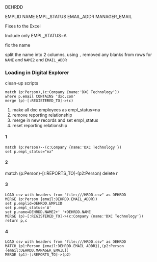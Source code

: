 DEHRDD


EMPLID
NAME
EMPL_STATUS
EMAIL_ADDR
MANAGER_EMAIL


Fixes to the Excel

Include only EMPL_STATUS=A

fix the name

split the name into 2 columns, using `,`
removed any blanks from rows for `NAME` and `NAME2` and `EMAIL_ADDR`


### Loading in Digital Explorer

clean-up scripts

~~~
match (p:Person),(c:Company {name:'DXC Technology'})
where p.email CONTAINS 'dxc.com'
merge (p)-[:REGISTERED_TO]->(c)
~~~


1. make all dxc employees as empl_status=na
2. remove reporting relationship
3. merge in new records and set empl_status
4. reset reporting relationship


#### 1
~~~ 
match (p:Person)--(c:Company {name:'DXC Technology'})
set p.empl_status="na"
~~~

#### 2
match (p:Person)-[r:REPORTS_TO]-(p2:Person) delete r


#### 3

~~~
LOAD csv with headers from "file:///HRDD.csv" as DEHRDD
MERGE (p:Person {email:DEHRDD.EMAIL_ADDR})
set p.emplid=DEHRDD.EMPLID
set p.empl_status='A' 
set p.name=DEHRDD.NAME2+' '+DEHRDD.NAME
MERGE (p)-[:REGISTERED_TO]->(c:Company {name:'DXC Technology'})
return p,c
~~~


#### 4

~~~
LOAD csv with headers from "file:///HRDD.csv" as DEHRDD
MATCH (p1:Person {email:DEHRDD.EMAIL_ADDR}),(p2:Person {email:DEHRDD.MANAGER_EMAIL})
MERGE (p1)-[:REPORTS_TO]->(p2)
~~~